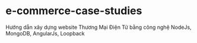 # e-commerce-case-studies
Hướng dẫn xây dựng website Thương Mại Điện Tử bằng công nghệ NodeJs, MongoDB, AngularJs, Loopback
